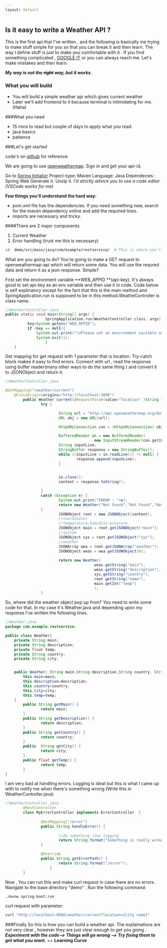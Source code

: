 ```yaml
---
layout: default
---
```


<article class="page">

  <h1> Is it easy to write a Weather API ?</h1>

  <div class="entry">
    
This is the first api that I've written , and the following is basically me trying to make stuff simple for you so that you can break it and then learn.
The way I define stuff is just to make you comfortable with it . If you find something complicated , [GOOGLE IT](www.google.com) or you can always reach me.
Let's make mistakes and then learn.

***My way is not the ~~right~~ way, but it works.***

### What you will build
-  You will build a simple weather api which gives current  weather 
-  Later we'll add frontend to it because terminal is intimidating for me. (Haha)

###What you need
- 15 mins to read but couple of days to apply what you read.
- java basics 
- patience 

###Let's get started

code's on [github](https://github.com/gade-raghav/Info-Weather) for reference

We are going to use [openweathermap](https://home.openweathermap.org/). Sign in and get your api-id.

Go to [Spring Initializr](https://start.spring.io/)
Project-type: Maven
Language: Java
Dependecies : Spring Web
Generate it. Unzip it. 
*I'd strictly advice you to use a code editor (VSCode works for me)*

**Few things you'll understand the hard way:**
- pom.xml file has the dependencies. If you need something new, search for the maven dependency online and add the required lines. 
- imports are necessary and tricky.


####There are 2 major components
1. Current Weather
2. Error handling  (trust me this is necessary)

```bash
cd  demo/src/main/java/com/example/restservice/  # This is where you'll write code.
```
What are you going to do?
You're going to make a GET request to openweathermap-api which will return some data. You will use the requred data and return it as a json response. Simple?

First set the environment variable **WEB_APPID **(api-key). It's always good to set api-key as an env variable and then use it in code. Code below is self explinatory except for the fact that this is the main method and SpringApplication.run is supposed to be in this method.WeatheController is class name.
```java
//WeatherController.java
public static void main(String[] args) {
                  SpringApplication.run(WeatherController.class, args);
		  key=System.getenv("WEB_APPID");
		  if (key == null){
			  System.out.print("\nPlease set an environment variable as instructed in the README.md file\n");
			  System.exit(1);
                  }
	}
```

Get mapping for get request with 1 parameter that is location. Try-catch block makes it easy to find errors. Connect with url ,  read the response using buffer reader(many other ways to do the same thing ) and convert it to JSONObject and return it.
```java
//WeatherController.java

@GetMapping("/weather/current")
	@CrossOrigin(origins="http://localhost:3000")
        public Weather current(@RequestParam(value="location" )String location) {
                try {

                        String url = "http://api.openweathermap.org/data/2.5/weather?q="+location+"&appid="+key; 
                        URL obj = new URL(url);

                        HttpURLConnection con = (HttpURLConnection) obj.openConnection();

                        BufferedReader in = new BufferedReader(
                                        new InputStreamReader(con.getInputStream()));
                        String inputLine;
                        StringBuffer response = new StringBuffer();
                        while ((inputLine = in.readLine()) != null) {
                                response.append(inputLine);
                        }
                        

                        in.close();
                        content = response.toString();

                } 
                catch (Exception e) {
                        System.out.print("ERROR : "+e);
                        return new Weather("Not Found","Not Found","Not Found","Not Found",0);
                }
                        JSONObject root = new JSONObject(content);
                        //coordinates
                        //temperature-humidity-pressure
                        JSONObject main = root.getJSONObject("main");
                        //system
                        JSONObject sys = root.getJSONObject("sys");
                        //weather
                        JSONArray wea = root.getJSONArray("weather");
                        JSONObject weas = wea.getJSONObject(0);
                        
                        return new Weather(
                                        weas.getString("main"),
                                        weas.getString("description"),
                                        sys.getString("country"),
                                        root.getString("name"),
                                        main.getInt("temp")
                                        );
                }
```

So, where did the weather object pop up from? You need to write some code for that. In my case it's Weather.java and depending upon my response I've written the following lines.
```java
//Weather.java
package com.example.restservice;

public class Weather{
	private String main;
	private String description;
	private float temp;
	private String country;
	private String city;


	public Weather( String main,String description,String country, String city,float temp){
		this.main=main;
		this.description=description;
		this.country=country;
		this.city=city;
		this.temp=temp;
	}
		public String getMain() {
				return main;
		}
		public String getDescription() {
				return description;
		}
		public String getCountry() {
                return country;
        }
        public  String getCity() {
                return city;
        }
		public float getTemp() {
				return temp;
		}
}
```

I am very bad at handling errors. Logging is ideal but this is what I came up with to notify me when there's something wrong.(Write this in WeatherController.java)

```java
//WeatherController.java
        @RestController
        class MyErrorController implements ErrorController  {
    
                @GetMapping("/error")
                public String handleError() {
        
                        //do something like logging
                        return String.format("Something is really wrong because all t @RestControllerhe known error related issues have been resolved.In case you see this output please raise an issue in github with all the details.\n Thank you \n-RaghavGade");
                }

                @Override
                public String getErrorPath() {
                        return String.format("/error");
                    }
        }
```
Now , You can run this and make curl request in case there are no errors . Navigate to the base directory "demo" . Run the following command:
```bash
./mvnw spring-boot:run
```
curl request with parameter:
```bash
curl "http://localhost:8080/weather/current?location={city name}"
```

###Finally 
So this is how you can build a weather api. The explainations are not very clear , however they are just clear enough to get you going .
***Experiment with the code--> Things will go wrong --> Try fixing them to get what you want.*** == **Learning Curve** 


  </div>
</article>
